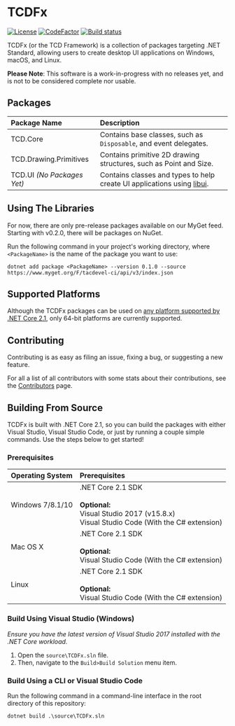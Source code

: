 # TCDFx
[![License](https://img.shields.io/badge/License-MIT-blue.svg?longCache=true)](https://github.com/tom-corwin/LibUISharp/blob/master/LICENSE.md)
[![CodeFactor](https://www.codefactor.io/repository/github/tacdevel/tcdfx/badge)](https://www.codefactor.io/repository/github/tacdevel/tcdfx)
[![Build status](https://dev.azure.com/tacdevel/tcdfx/_apis/build/status/tcdfx-ci-develop)](https://dev.azure.com/tacdevel/tcdfx/_build/latest?definitionId=2)
<!--
[![NuGet](https://img.shields.io/nuget/vpre/LibUISharp.svg)](https://www.nuget.org/packages/LibUISharp)
-->
TCDFx (or the TCD Framework) is a collection of packages targeting .NET Standard, allowing users to create desktop UI applications on Windows, macOS, and Linux.

**Please Note**: This software is a work-in-progress with no releases yet, and is not to be considered complete nor usable.

## Packages

| Package Name               | Description                                                                                                |
| :------------------------- | :--------------------------------------------------------------------------------------------------------- |
| TCD.Core                   | Contains base classes, such as `Disposable`, and event delegates.                                          |
| TCD.Drawing.Primitives     | Contains primitive 2D drawing structures, such as Point and Size.                                          |
| TCD.UI *(No Packages Yet)* | Contains classes and types to help create UI applications using [libui](https://github.com/andlabs/libui). |


## Using The Libraries

For now, there are only pre-release packages available on our MyGet feed. Starting with v0.2.0, there will be packages on NuGet.

Run the following command in your project's working directory, where `<PackageName>` is the name of the package you want to use:

```
dotnet add package <PackageName> --version 0.1.0 --source https://www.myget.org/F/tacdevel-ci/api/v3/index.json 
```

## Supported Platforms

Although the TCDFx packages can be used on [any platform supported by .NET Core 2.1](https://github.com/dotnet/core/blob/master/release-notes/2.1/2.1-supported-os.md), only 64-bit platforms are currently supported.

## Contributing

Contributing is as easy as filing an issue, fixing a bug, or suggesting a new feature.

For all a list of all contributors with some stats about their contributions, see the [Contributors](https://github.com/tacdevel/TCDFx/graphs/contributors) page.

## Building From Source

TCDFx is built with .NET Core 2.1, so you can build the packages with either Visual Studio, Visual Studio Code,
or just by running a couple simple commands. Use the steps below to get started!

### Prerequisites

| Operating System | Prerequisites                                                                                                            |
| :--------------- | :----------------------------------------------------------------------------------------------------------------------- |
| Windows 7/8.1/10 | .NET Core 2.1 SDK<br/><br/>**Optional:**<br/>Visual Studio 2017 (v15.8.x)<br/>Visual Studio Code (With the C# extension) |
| Mac OS X         | .NET Core 2.1 SDK<br/><br/>**Optional:**<br/>Visual Studio Code (With the C# extension)                                  |
| Linux            | .NET Core 2.1 SDK<br/><br/>**Optional:**<br/>Visual Studio Code (With the C# extension)                                  |

### Build Using Visual Studio (Windows)

*Ensure you have the latest version of Visual Studio 2017 installed with the .NET Core workload.*

1. Open the `source\TCDFx.sln` file.
2. Then, navigate to the `Build>Build Solution` menu item.

### Build Using a CLI or Visual Studio Code

Run the following command in a command-line interface in the root directory of this repository:

```
dotnet build .\source\TCDFx.sln
```